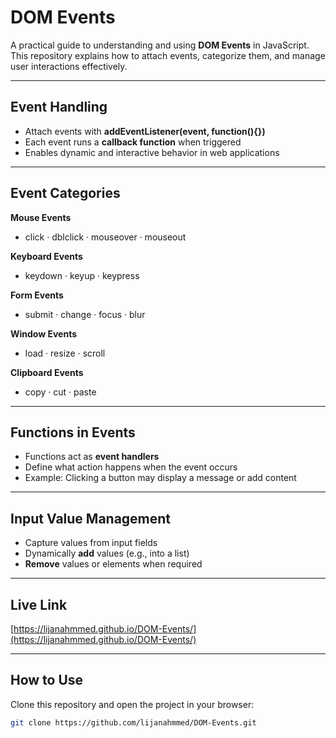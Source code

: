 # DOM Events  

A practical guide to understanding and using **DOM Events** in JavaScript.  
This repository explains how to attach events, categorize them, and manage user interactions effectively.  

---

## Event Handling  
- Attach events with **addEventListener(event, function(){})**  
- Each event runs a **callback function** when triggered  
- Enables dynamic and interactive behavior in web applications  

---

## Event Categories  

**Mouse Events**   
- click · dblclick · mouseover · mouseout  

**Keyboard Events**  
- keydown · keyup · keypress  

**Form Events**   
- submit · change · focus · blur  

**Window Events**   
- load · resize · scroll  

**Clipboard Events** 
- copy · cut · paste  

---

## Functions in Events  
- Functions act as **event handlers**  
- Define what action happens when the event occurs  
- Example: Clicking a button may display a message or add content  

---

## Input Value Management  
- Capture values from input fields  
- Dynamically **add** values (e.g., into a list)  
- **Remove** values or elements when required  

---

## Live Link

[https://lijanahmmed.github.io/DOM-Events/](https://lijanahmmed.github.io/DOM-Events/)

---

## How to Use  

Clone this repository and open the project in your browser:  

```bash
git clone https://github.com/lijanahmmed/DOM-Events.git

